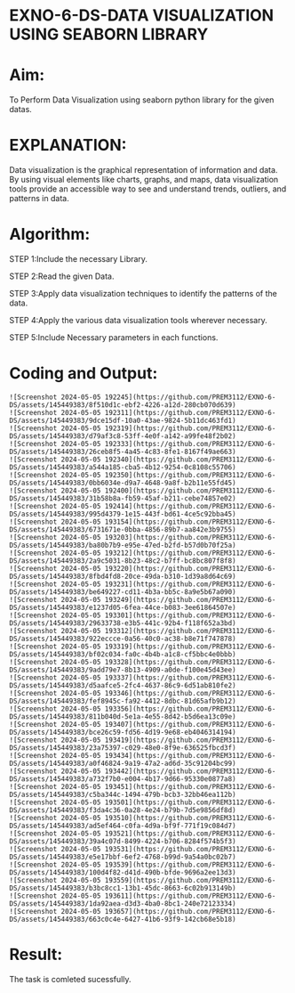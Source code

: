 # EXNO-6-DS-DATA VISUALIZATION USING SEABORN LIBRARY

# Aim:
  To Perform Data Visualization using seaborn python library for the given datas.

# EXPLANATION:
Data visualization is the graphical representation of information and data. By using visual elements like charts, graphs, and maps, data visualization tools provide an accessible way to see and understand trends, outliers, and patterns in data.

# Algorithm:
STEP 1:Include the necessary Library.

STEP 2:Read the given Data.

STEP 3:Apply data visualization techniques to identify the patterns of the data.

STEP 4:Apply the various data visualization tools wherever necessary.

STEP 5:Include Necessary parameters in each functions.

# Coding and Output:
```
![Screenshot 2024-05-05 192245](https://github.com/PREM3112/EXNO-6-DS/assets/145449383/8f510d1c-ebf2-4226-a12d-280cb070d639)
![Screenshot 2024-05-05 192311](https://github.com/PREM3112/EXNO-6-DS/assets/145449383/9dce15df-10a0-43ae-9824-5b11dc463fd1)
![Screenshot 2024-05-05 192319](https://github.com/PREM3112/EXNO-6-DS/assets/145449383/d79af3c8-53ff-4e0f-a142-a99fe48f2b02)
![Screenshot 2024-05-05 192333](https://github.com/PREM3112/EXNO-6-DS/assets/145449383/26ceb8f5-4a45-4c83-8fe1-8167f49ae663)
![Screenshot 2024-05-05 192340](https://github.com/PREM3112/EXNO-6-DS/assets/145449383/a544a185-cba5-4b12-9254-0c8108c55706)
![Screenshot 2024-05-05 192350](https://github.com/PREM3112/EXNO-6-DS/assets/145449383/0bb6034e-d9a7-4648-9a8f-b2b11e55fd45)
![Screenshot 2024-05-05 192400](https://github.com/PREM3112/EXNO-6-DS/assets/145449383/31b58b8a-fb59-45af-b211-cebe74857e02)
![Screenshot 2024-05-05 192414](https://github.com/PREM3112/EXNO-6-DS/assets/145449383/995d4379-1e15-443f-bd61-4ce5c92bba45)
![Screenshot 2024-05-05 193154](https://github.com/PREM3112/EXNO-6-DS/assets/145449383/6731671e-0bba-4856-89b7-aa842e3b9755)
![Screenshot 2024-05-05 193203](https://github.com/PREM3112/EXNO-6-DS/assets/145449383/ba80b7b9-e95e-47ed-b2fd-b57d0b70f25a)
![Screenshot 2024-05-05 193212](https://github.com/PREM3112/EXNO-6-DS/assets/145449383/2a9c5031-8b23-48c2-b7ff-bc8bc807f8f8)
![Screenshot 2024-05-05 193220](https://github.com/PREM3112/EXNO-6-DS/assets/145449383/8fbd4fd8-20ce-49da-b310-1d39a8d64c69)
![Screenshot 2024-05-05 193231](https://github.com/PREM3112/EXNO-6-DS/assets/145449383/be649227-cd11-4b3a-bb5c-8a9e5b67a090)
![Screenshot 2024-05-05 193249](https://github.com/PREM3112/EXNO-6-DS/assets/145449383/e1237d05-6fea-44ce-b083-3ee61864507e)
![Screenshot 2024-05-05 193301](https://github.com/PREM3112/EXNO-6-DS/assets/145449383/29633738-e3b5-441c-92b4-f118f652a3bd)
![Screenshot 2024-05-05 193312](https://github.com/PREM3112/EXNO-6-DS/assets/145449383/922eccce-0a56-40c0-ac38-b8e71f747878)
![Screenshot 2024-05-05 193319](https://github.com/PREM3112/EXNO-6-DS/assets/145449383/bf02c034-fa0c-4b4b-a1c8-cf5bbc4e0bbb)
![Screenshot 2024-05-05 193328](https://github.com/PREM3112/EXNO-6-DS/assets/145449383/9add79e7-8b13-4909-a0de-f100e45d43ee)
![Screenshot 2024-05-05 193337](https://github.com/PREM3112/EXNO-6-DS/assets/145449383/d5aafce5-2fc4-4637-86c9-6d51ab810fe2)
![Screenshot 2024-05-05 193346](https://github.com/PREM3112/EXNO-6-DS/assets/145449383/fef8945c-fa92-4412-8dbc-81d65afb9b12)
![Screenshot 2024-05-05 193356](https://github.com/PREM3112/EXNO-6-DS/assets/145449383/811b040d-5e1a-4e55-8d42-b5d6ea13c09e)
![Screenshot 2024-05-05 193407](https://github.com/PREM3112/EXNO-6-DS/assets/145449383/bce26c59-fd56-4d19-9e68-eb4046314194)
![Screenshot 2024-05-05 193419](https://github.com/PREM3112/EXNO-6-DS/assets/145449383/23a75397-c029-48e0-8f9e-636525fbcd3f)
![Screenshot 2024-05-05 193434](https://github.com/PREM3112/EXNO-6-DS/assets/145449383/a0f46824-9a19-47a2-ad6d-35c91204bc99)
![Screenshot 2024-05-05 193442](https://github.com/PREM3112/EXNO-6-DS/assets/145449383/a732f7b0-e004-4b17-9d66-95330e0877a8)
![Screenshot 2024-05-05 193451](https://github.com/PREM3112/EXNO-6-DS/assets/145449383/c5ba344c-1494-479b-bcb3-32bb46ea112b)
![Screenshot 2024-05-05 193501](https://github.com/PREM3112/EXNO-6-DS/assets/145449383/f3da4c36-0a28-4e24-b79b-7d5e9856df8d)
![Screenshot 2024-05-05 193510](https://github.com/PREM3112/EXNO-6-DS/assets/145449383/ad5ef464-c0fa-4d9a-bf9f-771f19c084d7)
![Screenshot 2024-05-05 193521](https://github.com/PREM3112/EXNO-6-DS/assets/145449383/39a4c07d-8499-4224-b706-8284f574b5f3)
![Screenshot 2024-05-05 193531](https://github.com/PREM3112/EXNO-6-DS/assets/145449383/e5e17bbf-6ef2-4768-b99d-9a54a0bc02b7)
![Screenshot 2024-05-05 193539](https://github.com/PREM3112/EXNO-6-DS/assets/145449383/100d4f82-d41d-490b-bfde-9696a2ee13d3)
![Screenshot 2024-05-05 193559](https://github.com/PREM3112/EXNO-6-DS/assets/145449383/b3bc8cc1-13b1-45dc-8663-6c02b913149b)
![Screenshot 2024-05-05 193611](https://github.com/PREM3112/EXNO-6-DS/assets/145449383/1da92aea-d3d3-4ba0-8bc1-240e72123334)
![Screenshot 2024-05-05 193657](https://github.com/PREM3112/EXNO-6-DS/assets/145449383/663c0c4e-6427-41b6-93f9-142cb68e5b18)

```

# Result:
The task is comleted sucessfully.
